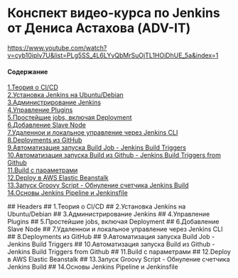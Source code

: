 # Конспект видео-курса по Jenkins от Дениса Астахова (ADV-IT)

https://www.youtube.com/watch?v=cyb10iplv7U&list=PLg5SS_4L6LYvQbMrSuOjTL1HOiDhUE_5a&index=1

#### Содержание
[1.Теория о CI/CD](#theory)  
[2.Установка Jenkins на Ubuntu/Debian](#install)  
[3.Администрирование Jenkins](#admin)  
[4.Управление Plugins](#plugins)  
[5.Простейшие jobs, включая Deployment](#simple_job)  
[6.Добавление Slave Node](#slave_node)  
[7.Удаленнои и локальное управление через Jenkins CLI](#cli)  
[8.Deployments из GitHub](#deploy_github)  
[9.Автоматизация запуска Build Job - Jenkins Build Triggers](#automate_run)  
[10.Автоматизация запуска Build из Github - Jenkins Build Triggers from Github](#automate_run_github)  
[11.Build с параметрами](#build_parameters)  
[12.Deploy в AWS Elastic Beanstalk](#aws_elastic)  
[13.Запуск Groovy Script - Обнуление счетчика Jenkins Build](#groovy)  
[14.Основы Jenkins Pipeline и Jenkinsfile](#pipeline)  


<a name="headers"/>
## Headers  

<a name="theory"/>
## 1.Теория о CI/CD  

<a name="install"/> 
## 2.Установка Jenkins на Ubuntu/Debian  

<a name="admin"/>
## 3.Администрирование Jenkins  

<a name="plugins"/>
## 4.Управление Plugins  

<a name="simple_job"/>
## 5.Простейшие jobs, включая Deployment  

<a name="slave_node"/>
## 6.Добавление Slave Node  

<a name="cli"/>
## 7.Удаленнои и локальное управление через Jenkins CLI  

<a name="deploy_github"/>
## 8.Deployments из GitHub  

<a name="automate_run"/>
## 9.Автоматизация запуска Build Job - Jenkins Build Triggers  

<a name="automate_run_github"/>
## 10.Автоматизация запуска Build из Github - Jenkins Build Triggers from Github  

<a name="build_parameters"/>
## 11.Build с параметрами  

<a name="aws_elastic"/>
## 12.Deploy в AWS Elastic Beanstalk  

<a name="groovy"/>
## 13.Запуск Groovy Script - Обнуление счетчика Jenkins Build  

<a name="pipeline"/>
## 14.Основы Jenkins Pipeline и Jenkinsfile  



  


